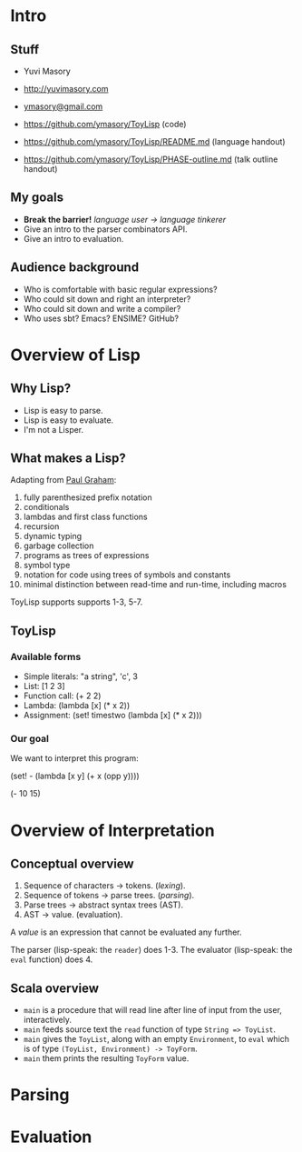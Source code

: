 # Intro #
## Stuff ##
- Yuvi Masory
- http://yuvimasory.com
- ymasory@gmail.com

- https://github.com/ymasory/ToyLisp (code)
- https://github.com/ymasory/ToyLisp/README.md (language handout)
- https://github.com/ymasory/ToyLisp/PHASE-outline.md (talk outline handout)

## My goals ##
- **Break the barrier!** *language user -> language tinkerer*
- Give an intro to the parser combinators API.
- Give an intro to evaluation.

## Audience background ##
- Who is comfortable with basic regular expressions?
- Who could sit down and right an interpreter?
- Who could sit down and write a compiler?
- Who uses sbt? Emacs? ENSIME? GitHub?

# Overview of Lisp #
## Why Lisp? ##
- Lisp is easy to parse.
- Lisp is easy to evaluate.
- I'm not a Lisper.

## What makes a Lisp? ##
Adapting from [Paul Graham](http://www.paulgraham.com/icad.html):

1. fully parenthesized prefix notation
2. conditionals
3. lambdas and first class functions
4. recursion
5. dynamic typing
6. garbage collection
7. programs as trees of expressions
8. symbol type
9. notation for code using trees of symbols and constants
10. minimal distinction between read-time and run-time, including macros

ToyLisp supports supports 1-3, 5-7.

## ToyLisp ##
### Available forms ###
- Simple literals: "a string", 'c', 3
- List: [1 2 3]
- Function call: (+ 2 2)
- Lambda: (lambda [x] (* x 2))
- Assignment: (set! timestwo (lambda [x] (* x 2)))

### Our goal ###
We want to interpret this program:

(set! -
      (lambda [x y]
        (+ x (opp y))))

(- 10 15)


# Overview of Interpretation #
## Conceptual overview ##
1. Sequence of characters -> tokens. (*lexing*).
2. Sequence of tokens -> parse trees. (*parsing*).
3. Parse trees -> abstract syntax trees (AST).
4. AST -> value. (evaluation).

A *value* is an expression that cannot be evaluated any further.

The parser (lisp-speak: the `reader`) does 1-3. The evaluator (lisp-speak: the `eval` function) does 4.

## Scala overview ##
- `main` is a procedure that will read line after line of input from the user, interactively.
- `main` feeds source text the `read` function of type `String => ToyList`.
- `main` gives the `ToyList`, along with an empty `Environment`, to `eval` which is of type `(ToyList, Environment) -> ToyForm`. 
- `main` them prints the resulting `ToyForm` value.

# Parsing #

# Evaluation #
